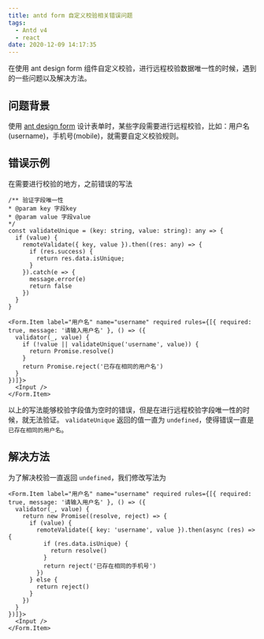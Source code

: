 ```yaml
---
title: antd form 自定义校验相关错误问题
tags:
  - Antd v4
  - react
date: 2020-12-09 14:17:35
---
```



在使用 ant design form 组件自定义校验，进行远程校验数据唯一性的时候，遇到的一些问题以及解决方法。

<!-- more -->

## 问题背景

使用 [ant design form](https://ant.design/components/form-cn/) 设计表单时，某些字段需要进行远程校验，比如：用户名(username)，手机号(mobile)，就需要自定义校验规则。

## 错误示例

在需要进行校验的地方，之前错误的写法

```tsx
/** 验证字段唯一性
* @param key 字段key
* @param value 字段value
*/
const validateUnique = (key: string, value: string): any => {
  if (value) {
    remoteValidate({ key, value }).then((res: any) => {
      if (res.success) {
        return res.data.isUnique;
      }
    }).catch(e => {
      message.error(e)
      return false
    })
  }
}

<Form.Item label="用户名" name="username" required rules={[{ required: true, message: '请输入用户名' }, () => ({
  validator(_, value) {
    if (!value || validateUnique('username', value)) {
      return Promise.resolve()
    }
    return Promise.reject('已存在相同的用户名')
  }
})]}>
  <Input />
</Form.Item>
```

以上的写法能够校验字段值为空时的错误，但是在进行远程校验字段唯一性的时候，就无法验证。
`validateUnique` 返回的值一直为 `undefined`，使得错误一直是 `已存在相同的用户名`。

## 解决方法

为了解决校验一直返回 `undefined`，我们修改写法为

```tsx
<Form.Item label="用户名" name="username" required rules={[{ required: true, message: '请输入用户名' }, () => ({
  validator(_, value) {
    return new Promise((resolve, reject) => {
      if (value) {
        remoteValidate({ key: 'username', value }).then(async (res) => {
          if (res.data.isUnique) {
            return resolve()
          }
          return reject('已存在相同的手机号')
        })
      } else {
        return reject()
      }
    })
  }
})]}>
  <Input />
</Form.Item>
```
